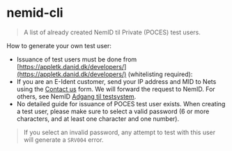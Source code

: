 # nemid-cli

> A list of already created NemID til Private (POCES) test users.

How to generate your own test user:
- Issuance of test users must be done from [https://appletk.danid.dk/developers/](https://appletk.danid.dk/developers/) (whitelisting required):
- If you are an E-Ident customer, send your IP address and MID to Nets using the [Contact us](https://www.nets.eu/developer/e-ident/contactus) form. We will forward the request to NemID. For others, see NemID [Adgang til testsystem](https://www.nets.eu/dk-da/kundeservice/nemid-tjenesteudbyder/implementering/Pages/adgang-til-testsystem.aspx).
- No detailed guide for issuance of POCES test user exists. When creating a test user, please make sure to select a valid password (6 or more characters, and at least one character and one number).

> If you select an invalid password, any attempt to test with this user will generate a `SRV004` error.
